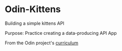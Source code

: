 # Odin-Kittens

Building a simple kittens API

Purpose: Practice creating a data-producing API App

From the Odin project's [curriculum](https://www.theodinproject.com/courses/ruby-on-rails/lessons/apis?ref=lnav)

